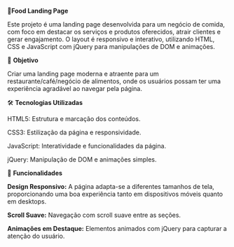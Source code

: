 🍔<b>Food Landing Page</b>

Este projeto é uma landing page desenvolvida para um negócio de comida, com foco em destacar os serviços e produtos oferecidos, atrair clientes e gerar engajamento.
O layout é responsivo e interativo, utilizando HTML, CSS e JavaScript com jQuery para manipulações de DOM e animações.

🎯 <b>Objetivo</b>

Criar uma landing page moderna e atraente para um restaurante/café/negócio de alimentos, onde os usuários possam ter uma experiência 
agradável ao navegar pela página.

🛠️ <b>Tecnologias Utilizadas</b>

HTML5: Estrutura e marcação dos conteúdos.

CSS3: Estilização da página e responsividade.

JavaScript: Interatividade e funcionalidades da página.

jQuery: Manipulação de DOM e animações simples.

🎨 <b>Funcionalidades</b>

<b>Design Responsivo:</b> A página adapta-se a diferentes tamanhos de tela, proporcionando uma boa experiência tanto em dispositivos móveis quanto em desktops.

<b>Scroll Suave:</b> Navegação com scroll suave entre as seções.

<b>Animações em Destaque:</b> Elementos animados com jQuery para capturar a atenção do usuário.

